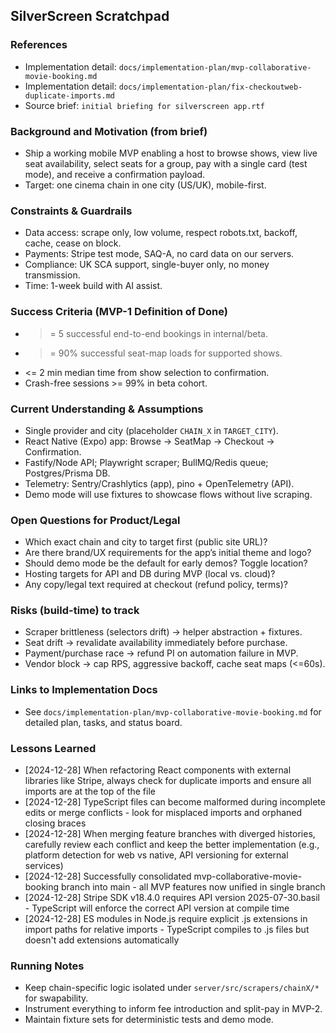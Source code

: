## SilverScreen Scratchpad

### References
- Implementation detail: `docs/implementation-plan/mvp-collaborative-movie-booking.md`
- Implementation detail: `docs/implementation-plan/fix-checkoutweb-duplicate-imports.md`
- Source brief: `initial briefing for silverscreen app.rtf`

### Background and Motivation (from brief)
- Ship a working mobile MVP enabling a host to browse shows, view live seat availability, select seats for a group, pay with a single card (test mode), and receive a confirmation payload.
- Target: one cinema chain in one city (US/UK), mobile-first.

### Constraints & Guardrails
- Data access: scrape only, low volume, respect robots.txt, backoff, cache, cease on block.
- Payments: Stripe test mode, SAQ-A, no card data on our servers.
- Compliance: UK SCA support, single-buyer only, no money transmission.
- Time: 1-week build with AI assist.

### Success Criteria (MVP-1 Definition of Done)
- >= 5 successful end-to-end bookings in internal/beta.
- >= 90% successful seat-map loads for supported shows.
- <= 2 min median time from show selection to confirmation.
- Crash-free sessions >= 99% in beta cohort.

### Current Understanding & Assumptions
- Single provider and city (placeholder `CHAIN_X` in `TARGET_CITY`).
- React Native (Expo) app: Browse → SeatMap → Checkout → Confirmation.
- Fastify/Node API; Playwright scraper; BullMQ/Redis queue; Postgres/Prisma DB.
- Telemetry: Sentry/Crashlytics (app), pino + OpenTelemetry (API).
- Demo mode will use fixtures to showcase flows without live scraping.

### Open Questions for Product/Legal
- Which exact chain and city to target first (public site URL)?
- Are there brand/UX requirements for the app’s initial theme and logo?
- Should demo mode be the default for early demos? Toggle location?
- Hosting targets for API and DB during MVP (local vs. cloud)?
- Any copy/legal text required at checkout (refund policy, terms)?

### Risks (build-time) to track
- Scraper brittleness (selectors drift) → helper abstraction + fixtures.
- Seat drift → revalidate availability immediately before purchase.
- Payment/purchase race → refund PI on automation failure in MVP.
- Vendor block → cap RPS, aggressive backoff, cache seat maps (<=60s).

### Links to Implementation Docs
- See `docs/implementation-plan/mvp-collaborative-movie-booking.md` for detailed plan, tasks, and status board.

### Lessons Learned
- [2024-12-28] When refactoring React components with external libraries like Stripe, always check for duplicate imports and ensure all imports are at the top of the file
- [2024-12-28] TypeScript files can become malformed during incomplete edits or merge conflicts - look for misplaced imports and orphaned closing braces
- [2024-12-28] When merging feature branches with diverged histories, carefully review each conflict and keep the better implementation (e.g., platform detection for web vs native, API versioning for external services)
- [2024-12-28] Successfully consolidated mvp-collaborative-movie-booking branch into main - all MVP features now unified in single branch
- [2024-12-28] Stripe SDK v18.4.0 requires API version 2025-07-30.basil - TypeScript will enforce the correct API version at compile time
- [2024-12-28] ES modules in Node.js require explicit .js extensions in import paths for relative imports - TypeScript compiles to .js files but doesn't add extensions automatically

### Running Notes
- Keep chain-specific logic isolated under `server/src/scrapers/chainX/*` for swapability.
- Instrument everything to inform fee introduction and split-pay in MVP-2.
- Maintain fixture sets for deterministic tests and demo mode.
